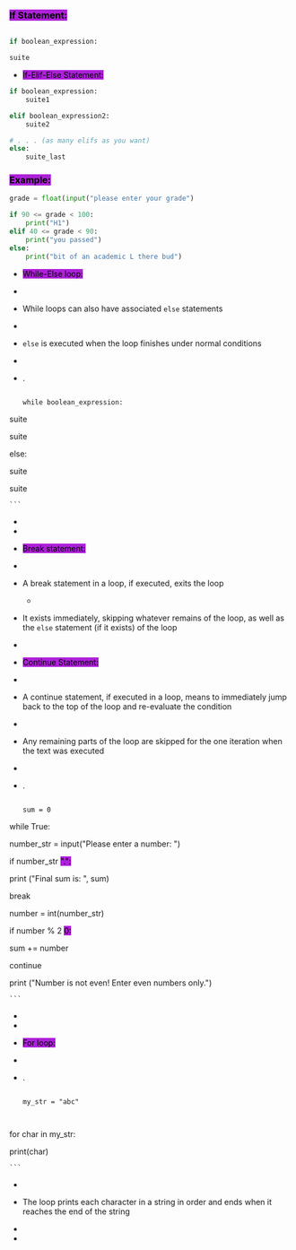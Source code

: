 ### <mark style="background:#AD21D9;">If Statement:</mark>

```Python

if boolean_expression:

suite

```


- <mark style="background:#AD21D9;">If-Elif-Else Statement:</mark>

```Python
if boolean_expression:
	suite1

elif boolean_expression2:
	suite2

# . . . (as many elifs as you want)
else:
	suite_last
```


### <mark style="background:#AD21D9;">Example:</mark>


```Python
grade = float(input("please enter your grade")

if 90 <= grade < 100:
	print("H1")
elif 40 <= grade < 90:
	print("you passed")
else:
	print("bit of an academic L there bud")
```

- <mark style="background:#AD21D9;">While-Else loop:</mark>

-

- While loops can also have associated `else` statements

-

- `else` is executed when the loop finishes under normal conditions

-

- .

	```

	while boolean_expression:

suite

suite

else:

suite

suite

	```

-

-

- <mark style="background:#AD21D9;">Break statement:</mark>

-

- A break statement in a loop, if executed, exits the loop

	-

- It exists immediately, skipping whatever remains of the loop, as well as the `else` statement (if it exists) of the loop

-

- <mark style="background:#AD21D9;">Continue Statement:</mark>

-

- A continue statement, if executed in a loop, means to immediately jump back to the top of the loop and re-evaluate the condition

-

- Any remaining parts of the loop are skipped for the one iteration when the text was executed

-

- .

	```

	sum = 0

while True:

number_str = input("Please enter a number: ")



if number_str <mark style="background:#AD21D9;"> ".":

   print ("Final sum is: ", sum)

   break



number = int(number_str)



if number % 2 <mark style="background:#AD21D9;"> 0:

   sum += number

   continue

print ("Number is not even! Enter even numbers only.")



	```

-

-

- <mark style="background:#AD21D9;">For loop:</mark>

-

- .

	```

	my_str = "abc"



for char in my_str:

print(char)

	```

-

- The loop prints each character in a string in order and ends when it reaches the end of the string

-

-